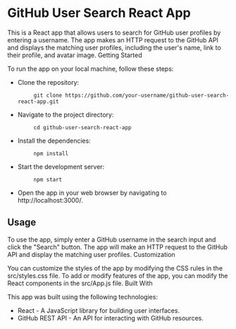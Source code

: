 # GitHub User Search React App

This is a React app that allows users to search for GitHub user profiles by entering a username. The app makes an HTTP request to the GitHub API and displays the matching user profiles, including the user's name, link to their profile, and avatar image.
Getting Started

To run the app on your local machine, follow these steps:

   * Clone the repository:
   
              git clone https://github.com/your-username/github-user-search-react-app.git

   * Navigate to the project directory:

              cd github-user-search-react-app

   * Install the dependencies:

              npm install

   * Start the development server:

              npm start

   * Open the app in your web browser by navigating to http://localhost:3000/.

## Usage

To use the app, simply enter a GitHub username in the search input and click the "Search" button. The app will make an HTTP request to the GitHub API and display the matching user profiles.
Customization

You can customize the styles of the app by modifying the CSS rules in the src/styles.css file. To add or modify features of the app, you can modify the React components in the src/App.js file.
Built With

This app was built using the following technologies:

   * React - A JavaScript library for building user interfaces.
   * GitHub REST API - An API for interacting with GitHub resources.
